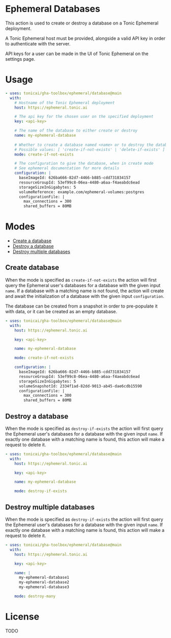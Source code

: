 # Ephemeral Databases

This action is used to create or destroy a database on a Tonic Ephemeral deployment.

A Tonic Ephemeral host must be provided, alongside a valid API key in order to authenticate with the server.

API keys for a user can be made in the UI of Tonic Ephemeral on the settings page.

# Usage

<!-- start usage -->
```yaml
- uses: tonicai/gha-toolbox/ephemeral/database@main
  with:
    # Hostname of the Tonic Ephemeral deployment
    host: https://ephemeral.tonic.ai

    # The api key for the chosen user on the specified deployment
    key: <api-key>

    # The name of the database to either create or destroy
    name: my-ephemeral-database
    
    # Whether to create a database named <name> or to destroy the database named <name>
    # Possible values: [ 'create-if-not-exists' | 'delete-if-exists' ]
    mode: create-if-not-exists

    # The configuration to give the database, when in create mode
    # See ephemeral documentation for more details
    configuration: |
      baseImageId: 626ba666-82d7-4466-b885-cdd731834157
      resourceGroupId: 53ef99c8-06ea-4480-a6aa-f4aeabdc6ead
      storageSizeInGigabytes: 5
      volumeReference: example.com/ephemeral-volumes:postgres
      configurationFile: |
        max_connections = 300
        shared_buffers = 80MB
```
<!-- end usage -->

# Modes

- [Create a database](#Create-a-database)
- [Destroy a database](#Destroy-a-database)
- [Destroy multiple databases](#Destroy-multiple-databases)

## Create database

When the mode is specified as `create-if-not-exists` the action will first query the Ephemeral user's databases for a database with the given input `name`.  If a database with a matching name is not found, the action will create and await the initialization of a database with the given input `configuration`.

The database can be created from a snapshot in order to pre-populate it with data, or it can be created as an empty database. 

```yaml
- uses: tonicai/gha-toolbox/ephemeral/database@main 
  with:
    host: https://ephemeral.tonic.ai

    key: <api-key>

    name: my-ephemeral-database    

    mode: create-if-not-exists

    configuration: |
      baseImageId: 626ba666-82d7-4466-b885-cdd731834157
      resourceGroupId: 53ef99c8-06ea-4480-a6aa-f4aeabdc6ead
      storageSizeInGigabytes: 5
      volumeSnapshotId: 2334f1ad-82dd-9013-ab45-dae6cdb15590
      configurationFile: |
        max_connections = 300
        shared_buffers = 80MB
```

## Destroy a database
When the mode is specified as `destroy-if-exists` the action will first query the Ephemeral user's databases for a database with the given input `name`.  If exactly one database with a matching name is found, this action will make a request to delete it.

```yaml
- uses: tonicai/gha-toolbox/ephemeral/database@main 
  with:
    host: https://ephemeral.tonic.ai

    key: <api-key> 

    name: my-ephemeral-database    

    mode: destroy-if-exists
```

## Destroy multiple databases
When the mode is specified as `destroy-if-exists` the action will first query the Ephemeral user's databases for a database with the given input `name`.  If exactly one database with a matching name is found, this action will make a request to delete it.

```yaml
- uses: tonicai/gha-toolbox/ephemeral/database@main 
  with:
    host: https://ephemeral.tonic.ai

    key: <api-key> 

    name: |
      my-ephemeral-database1
      my-ephemeral-database2    
      my-ephemeral-database3

    mode: destroy-many
```

# License

TODO

